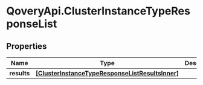 # QoveryApi.ClusterInstanceTypeResponseList

## Properties

Name | Type | Description | Notes
------------ | ------------- | ------------- | -------------
**results** | [**[ClusterInstanceTypeResponseListResultsInner]**](ClusterInstanceTypeResponseListResultsInner.md) |  | [optional] 


